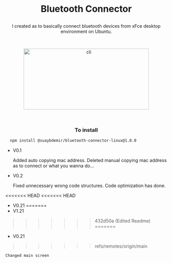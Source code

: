 # <p align="center">Bluetooth Connector</p>

<p align="center">I created as to basically connect bluetooth devices from xFce desktop environment on Ubuntu.</p>

<br>

<p align="center"><img src="https://i.ibb.co/nQwrKRg/b-connector.png" width="390" height="190" 
title="cli"></p>
<br>

### <p align="center">To install</p>

<p align="center">

```bash 
  npm install @suaybdemir/bluetooth-connector-linux@1.0.0
```

</p>

- V0.1
	
	Added auto copying mac address.
	Deleted manual copying mac address as to connect or what you wanna do...

- V0.2
	
	Fixed unnecessary wrong code structures.
	Code optimization has done.
	
<<<<<<< HEAD
<<<<<<< HEAD
- V0.21 
=======
- V1.21 
>>>>>>> 432d50a (Edited Readme)
=======
- V0.21 
>>>>>>> refs/remotes/origin/main

	Changed main screen
